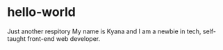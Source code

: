 # hello-world
Just another respitory
My name is Kyana and I am a newbie in tech, self-taught front-end web developer.
